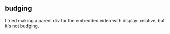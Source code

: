 ## budging

I tried making a parent div for the embedded video with display: relative, but it's not budging.